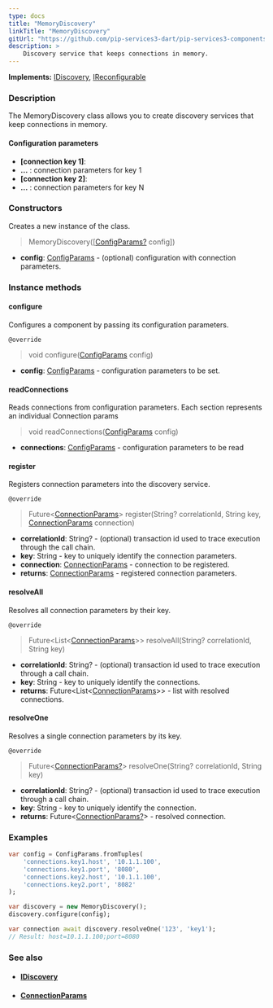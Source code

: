 ```yaml
---
type: docs
title: "MemoryDiscovery"
linkTitle: "MemoryDiscovery"
gitUrl: "https://github.com/pip-services3-dart/pip-services3-components-dart"
description: >
    Discovery service that keeps connections in memory.
---
```


**Implements:** [IDiscovery](../idiscovery), [IReconfigurable](../../../commons/config/ireconfigurable)

### Description

The MemoryDiscovery class allows you to create discovery services that keep connections in memory.


#### Configuration parameters

- **[connection key 1]**:
- **...** : connection parameters for key 1
- **[connection key 2]**:
- **...** : connection parameters for key N


### Constructors
Creates a new instance of the class.

> MemoryDiscovery([[ConfigParams?](../../../commons/config/config_params) config])

- **config**: [ConfigParams](../../../commons/config/config_params) - (optional) configuration with connection parameters.


### Instance methods

#### configure
Configures a component by passing its configuration parameters.

`@override`
> void configure([ConfigParams](../../../commons/config/config_params) config)

- **config**: [ConfigParams](../../../commons/config/config_params) - configuration parameters to be set.


#### readConnections
Reads connections from configuration parameters.
Each section represents an individual Connection params

> void readConnections([ConfigParams](../../../commons/config/config_params) config)

- **connections**: [ConfigParams](../../../commons/config/config_params) - configuration parameters to be read


#### register
Registers connection parameters into the discovery service.

`@override`
> Future<[ConnectionParams](../connection_params)> register(String? correlationId, String key, [ConnectionParams](../connection_params) connection)
- **correlationId**: String? - (optional) transaction id used to trace execution through the call chain.
- **key**: String - key to uniquely identify the connection parameters.
- **connection**: [ConnectionParams](../connection_params) - connection to be registered.
- **returns**: [ConnectionParams](../connection_params) - registered connection parameters.


#### resolveAll
Resolves all connection parameters by their key.

`@override`
> Future\<List\<[ConnectionParams](../connection_params)\>\> resolveAll(String? correlationId, String key)

- **correlationId**: String? - (optional) transaction id used to trace execution through a call chain.
- **key**: String - key to uniquely identify the connections.
- **returns**: Future\<List\<[ConnectionParams](../connection_params)\>\> - list with resolved connections.


#### resolveOne
Resolves a single connection parameters by its key.

`@override`
> Future<[ConnectionParams?](../connection_params)> resolveOne(String? correlationId, String key)

- **correlationId**: String? - (optional) transaction id used to trace execution through a call chain.
- **key**: String - key to uniquely identify the connection. 
- **returns**: Future<[ConnectionParams?](../connection_params)> - resolved connection.

### Examples

```dart
var config = ConfigParams.fromTuples(
    'connections.key1.host', '10.1.1.100',
    'connections.key1.port', '8080',
    'connections.key2.host', '10.1.1.100',
    'connections.key2.port', '8082'
);

var discovery = new MemoryDiscovery();
discovery.configure(config);

var connection await discovery.resolveOne('123', 'key1');
// Result: host=10.1.1.100;port=8080
```

### See also
- #### [IDiscovery](../idiscovery)
- #### [ConnectionParams](../connection_params)
